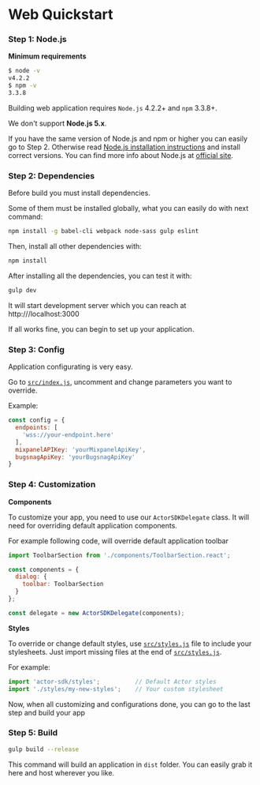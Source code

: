 # Web Quickstart

### Step 1: Node.js

**Minimum requirements**
```bash
$ node -v
v4.2.2
$ npm -v
3.3.8
```

Building web application requires `Node.js` 4.2.2+ and `npm` 3.3.8+.

We don't support **Node.js 5.x**.

If you have the same version of Node.js and npm or higher you can easily go to Step 2. Otherwise read [Node.js installation instructions](install-node.md) and install correct versions. You can find more info about Node.js at [official site](https://nodejs.org/).

### Step 2: Dependencies
Before build you must install dependencies.

Some of them must be installed globally, what you can easily do with next command:

```bash
npm install -g babel-cli webpack node-sass gulp eslint
```

Then, install all other dependencies with:

```bash
npm install
```

After installing all the dependencies, you can test it with:

```bash
gulp dev
```
It will start development server which you can reach at http:///localhost:3000

If all works fine, you can begin to set up your application.

### Step 3: Config
Application configurating is very easy.

Go to [`src/index.js`](../../app-web/src/index.js), uncomment and change parameters you want to override.

Example:
```javascript
const config = {
  endpoints: [
    'wss://your-endpoint.here'
  ],
  mixpanelAPIKey: 'yourMixpanelApiKey',
  bugsnagApiKey: 'yourBugsnagApiKey'
}
```

### Step 4: Customization
**Components**

To customize your app, you need to use our `ActorSDKDelegate` class.
It will need for overriding default application components.

For example following code, will override default application toolbar
```javascript
import ToolbarSection from './components/ToolbarSection.react';

const components = {
  dialog: {
    toolbar: ToolbarSection
  }
};

const delegate = new ActorSDKDelegate(components);
```

**Styles**

To override or change default styles, use [`src/styles.js`](../../app-web/src/styles.js) file to include your stylesheets. Just import missing files at the end of [`src/styles.js`](../../app-web/src/styles.js).

For example:

```javascript
import 'actor-sdk/styles';          // Default Actor styles
import './styles/my-new-styles';    // Your custom stylesheet
```

Now, when all customizing and configurations done, you can go to the last step and build your app

### Step 5: Build

```bash
gulp build --release
```

This command will build an application in `dist` folder.
You can easily grab it here and host wherever you like.
